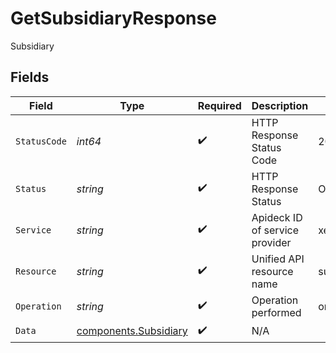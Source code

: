 # GetSubsidiaryResponse

Subsidiary


## Fields

| Field                                                          | Type                                                           | Required                                                       | Description                                                    | Example                                                        |
| -------------------------------------------------------------- | -------------------------------------------------------------- | -------------------------------------------------------------- | -------------------------------------------------------------- | -------------------------------------------------------------- |
| `StatusCode`                                                   | *int64*                                                        | :heavy_check_mark:                                             | HTTP Response Status Code                                      | 200                                                            |
| `Status`                                                       | *string*                                                       | :heavy_check_mark:                                             | HTTP Response Status                                           | OK                                                             |
| `Service`                                                      | *string*                                                       | :heavy_check_mark:                                             | Apideck ID of service provider                                 | xero                                                           |
| `Resource`                                                     | *string*                                                       | :heavy_check_mark:                                             | Unified API resource name                                      | subsidiaries                                                   |
| `Operation`                                                    | *string*                                                       | :heavy_check_mark:                                             | Operation performed                                            | one                                                            |
| `Data`                                                         | [components.Subsidiary](../../models/components/subsidiary.md) | :heavy_check_mark:                                             | N/A                                                            |                                                                |